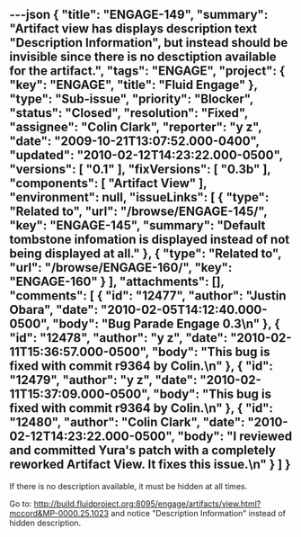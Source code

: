 ---json
{
  "title": "ENGAGE-149",
  "summary": "Artifact view has displays description text \"Description Information\", but instead should be invisible since there is no desctiption available for the artifact.",
  "tags": "ENGAGE",
  "project": {
    "key": "ENGAGE",
    "title": "Fluid Engage"
  },
  "type": "Sub-issue",
  "priority": "Blocker",
  "status": "Closed",
  "resolution": "Fixed",
  "assignee": "Colin Clark",
  "reporter": "y z",
  "date": "2009-10-21T13:07:52.000-0400",
  "updated": "2010-02-12T14:23:22.000-0500",
  "versions": [
    "0.1"
  ],
  "fixVersions": [
    "0.3b"
  ],
  "components": [
    "Artifact View"
  ],
  "environment": null,
  "issueLinks": [
    {
      "type": "Related to",
      "url": "/browse/ENGAGE-145/",
      "key": "ENGAGE-145",
      "summary": "Default tombstone infomation is displayed instead of not being displayed at all."
    },
    {
      "type": "Related to",
      "url": "/browse/ENGAGE-160/",
      "key": "ENGAGE-160"
    }
  ],
  "attachments": [],
  "comments": [
    {
      "id": "12477",
      "author": "Justin Obara",
      "date": "2010-02-05T14:12:40.000-0500",
      "body": "Bug Parade Engage 0.3\n"
    },
    {
      "id": "12478",
      "author": "y z",
      "date": "2010-02-11T15:36:57.000-0500",
      "body": "This bug is fixed with commit r9364 by Colin.\n"
    },
    {
      "id": "12479",
      "author": "y z",
      "date": "2010-02-11T15:37:09.000-0500",
      "body": "This bug is fixed with commit r9364 by Colin.\n"
    },
    {
      "id": "12480",
      "author": "Colin Clark",
      "date": "2010-02-12T14:23:22.000-0500",
      "body": "I reviewed and committed Yura's patch with a completely reworked Artifact View. It fixes this issue.\n"
    }
  ]
}
---
If there is no description available, it must be hidden at all times.

Go to: <http://build.fluidproject.org:8095/engage/artifacts/view.html?mccord&MP-0000.25.1023> and notice "Description Information" instead of hidden description.&#x20;

        